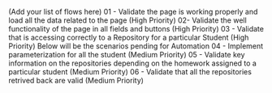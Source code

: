 (Add your list of flows here)
01 - Validate the page is working properly and load all the data related to the page (High Priority)
02- Validate the well functionality of the page in all fields and buttons (High Priority)
03 - Validate that is accessing correctly to a Repository for a particular Student (High Priority)
Below will be the scenarios pending for Automation
04 - Implement parameterization for all the student (Medium Priority)
05 - Validate key information on the repositories depending on the homework assigned to a particular student (Medium Priority)
06 - Validate that all the repositories retrived back are valid (Medium Priority)
